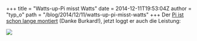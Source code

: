 +++
title = "Watts-up-Pi misst Watts"
date = 2014-12-11T19:53:04Z
author = "typ_o"
path = "/blog/2014/12/11/watts-up-pi-misst-watts"
+++
Der [Pi ist schon lange
montiert](https://flipdot.org/blog/archives/254-Watts-up.html) (Danke
Burkard\!), jetzt loggt er auch die Leistung:

[![](/media/watts-up-pi-power.serendipityThumb.png)](/media/watts-up-pi-power.png)
